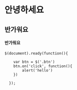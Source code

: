 # 안녕하세요

## 반가워요

#### 반가워요

```
$(document).ready(function(){

    var btn = $('.btn')
    btn.on('click', function(){
        alert('hello')
    })

  });

```
